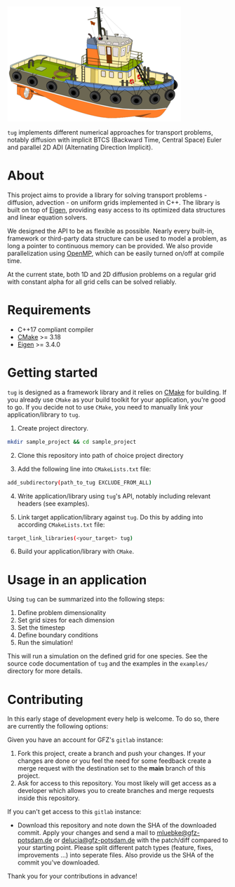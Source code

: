 ![tug boat](./doc/images/tug_logo_small.png)

`tug` implements different numerical approaches for transport
problems, notably diffusion with implicit BTCS (Backward Time, Central
Space) Euler and parallel 2D ADI (Alternating Direction Implicit).

# About

This project aims to provide a library for solving transport problems -
diffusion, advection - on uniform grids implemented in C++. The library
is built on top of
[Eigen](https://eigen.tuxfamily.org/index.php?title=Main_Page),
providing easy access to its optimized data structures and linear
equation solvers.

We designed the API to be as flexible as possible. Nearly every
built-in, framework or third-party data structure can be used to model a
problem, as long a pointer to continuous memory can be provided. We also
provide parallelization using [OpenMP](https://www.openmp.org/), which
can be easily turned on/off at compile time.

At the current state, both 1D and 2D diffusion problems on a regular
grid with constant alpha for all grid cells can be solved reliably.

# Requirements

- C++17 compliant compiler
- [CMake](https://cmake.org/) >= 3.18
- [Eigen](https://eigen.tuxfamily.org/) >= 3.4.0

# Getting started

`tug` is designed as a framework library and it relies on
[CMake](https://cmake.org/) for building. If you already use
`CMake` as your build toolkit for your application, you\'re
good to go. If you decide not to use `CMake`, you need to
manually link your application/library to `tug`.

1. Create project directory.

```bash
mkdir sample_project && cd sample_project
```

2. Clone this repository into path of choice project directory

3. Add the following line into `CMakeLists.txt` file:

```bash
add_subdirectory(path_to_tug EXCLUDE_FROM_ALL)
```

4. Write application/library using `tug`\'s API, notably
    including relevant headers (see examples).

5. Link target application/library against `tug`. Do this by
    adding into according `CMakeLists.txt` file:

```bash
target_link_libraries(<your_target> tug)
```

6. Build your application/library with `CMake`.

# Usage in an application

Using `tug` can be summarized into the following steps:

1. Define problem dimensionality
2. Set grid sizes for each dimension
3. Set the timestep
4. Define boundary conditions
5. Run the simulation!

This will run a simulation on the defined grid for one species. See the
source code documentation of `tug` and the examples in the
`examples/` directory for more details.

# Contributing

In this early stage of development every help is welcome. To do so,
there are currently the following options:

Given you have an account for GFZ\'s `gitlab` instance:

1. Fork this project, create a branch and push your changes. If your
    changes are done or you feel the need for some feedback create a
    merge request with the destination set to the **main** branch of
    this project.
2. Ask for access to this repository. You most likely will get access
    as a developer which allows you to create branches and merge
    requests inside this repository.

If you can\'t get access to this `gitlab` instance:

- Download this repository and note down the SHA of the downloaded commit. Apply
    your changes and send a mail to <mluebke@gfz-potsdam.de> or
    <delucia@gfz-potsdam.de> with the patch/diff compared to your starting
    point. Please split different patch types (feature, fixes, improvements ...)
    into seperate files. Also provide us the SHA of the commit you\'ve
    downloaded.

Thank you for your contributions in advance!
